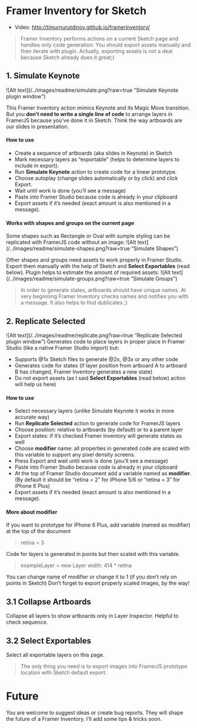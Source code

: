 # Framer Inventory for Sketch
- Video: http://timurnurutdinov.github.io/framerinventory/


>Framer Inventory performs actions on a current Sketch page and handles only code generation. You should export assets manually and then iterate with plugin. Actually, exporting assets is not a deal because Sketch already does it great;)

## 1. Simulate Keynote
![Alt text](/../images/readme/simulate.png?raw=true “Simulate Keynote plugin window”)

This Framer Inventory action mimics Keynote and its Magic Move transition. But you **don’t need to write a single line of code** to arrange layers in FramerJS because you’ve done it in Sketch. Think the way artboards are our slides in presentation.

#### How to use
- Create a sequence of artboards (aka slides in Keynote) in Sketch
- Mark necessary layers as “exportable” (helps to determine layers to include in export).
- Run **Simulate Keynote** action to create code for a linear prototype.
- Choose autoplay (change slides automatically or by click) and click Export.
- Wait until work is done (you’ll see a message)
- Paste into Framer Studio because code is already in your clipboard
- Export assets if it’s needed (exact amount is also mentioned in a message).

#### Works with shapes and groups on the current page
Some shapes such as Rectangle or Oval with sumple styling can be replicated with FramerJS code without an image:
![Alt text](/../images/readme/simulate-shapes.png?raw=true “Simulate Shapes”)

Other shapes and groups need assets to work properly in Framer Studio. Export them manually with the help of Sketch and **Select Exportables** (read below). Plugin helps to estimate the amount of required assets:
![Alt text](/../images/readme/simulate-groups.png?raw=true “Simulate Groups”)

>In order to generate states, artboards should have unique names. At very beginning Framer Inventory checks names and notifies you with a message. It also helps to find dublicates ;)



## 2. Replicate Selected
![Alt text](/../images/readme/replicate.png?raw=true “Replicate Selected plugin window”)
Generates code to place layers in proper place in Framer Studio (like a native Framer Studio import) but:
- Supports @1x Sketch files to generate @2x, @3x or any other code
- Generates code for states (if layer position from artboard A to artboard B has changed, Framer Inventory generates a new state)
- Do not export assets (as I said **Select Exportables** (read below) action will help us here)


#### How to use
- Select necessary layers (unlike Simulate Keynote it works in more accurate way)
- Run **Replicate Selected** action to generate code for FramerJS layers
- Choose position: relative to artboards (by default) or to a parent layer
- Export states: if it’s checked Framer Inventory will generate states as well
- Choose **modifier** name: all properties in generated code are scaled with this variable to support any pixel density screens.
- Press Export and wait until work is done (you’ll see a message)
- Paste into Framer Studio because code is already in your clipboard
- At the top of Framer Studio document add a variable named as **modifier**. (By default it should be “retina = 2” for iPhone 5/6 or “retina = 3” for iPhone 6 Plus)
- Export assets if it’s needed (exact amount is also mentioned in a message).

#### More about modifier
If you want to prototype for iPhone 6 Plus, add variable (named as modifier) at the top of the document
> retina = 3

Code for layers is generated in points but then scaled with this variable.
> exampleLayer = new Layer width: 414 * retina

You can change name of modifier or change it to 1 (if you don’t rely on points in Sketch)
Don’t forget to export properly scaled images, by the way!


## 3.1 Collapse Artboards
Collapse all layers to show artboards only in Layer Inspector. Helpful to check sequence.

## 3.2 Select Exportables
Select all exportable layers on this page.
>The only thing you need is to export images into FramerJS prototype location with Sketch default export.




# Future
You are welcome to suggest ideas or create bug reports. They will shape the future of a Framer Inventory. I'll add some tips & tricks soon.



